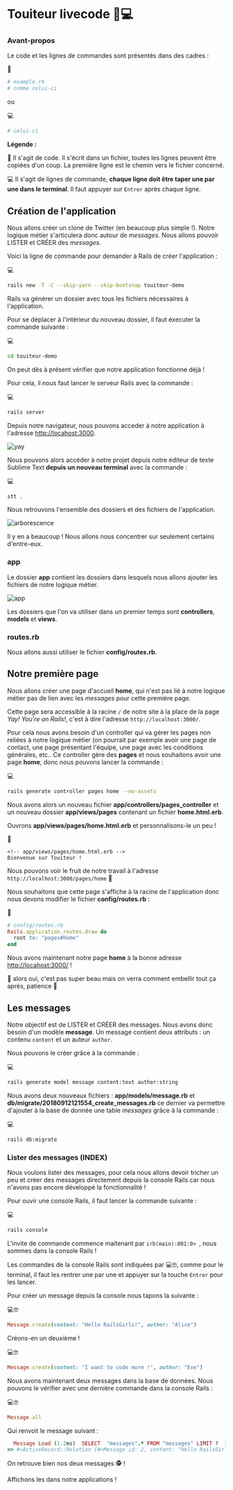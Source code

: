# Touiteur livecode 👩💻

### Avant-propos
Le code et les lignes de commandes sont présentés dans des cadres :

📄
```ruby
# example.rb
# comme celui-ci
```

ou

💻
```sh
# celui-ci
```

**Légende :**

📄 Il s'agit de code. Il s'écrit dans un fichier, toutes les lignes peuvent être copiées d'un coup. La première ligne est le chemin vers le fichier concerné.

💻 Il s'agit de lignes de commande, **chaque ligne doit être taper une par une dans le terminal**. Il faut appuyer sur `Entrer` après chaque ligne.



## Création de l'application

Nous allons créer un clone de Twitter (en beaucoup plus simple !). Notre logique métier s'articulera donc autour de _messages_. Nous allons pouvoir LISTER et CRÉER des _messages._

Voici la ligne de commande pour demander à Rails de créer l'application :

💻

```sh
rails new -T -C --skip-yarn --skip-bootsnap touiteur-demo
```

Rails va générer un dossier avec tous les fichiers nécessaires à l'application.

Pour se déplacer à l'intérieur du nouveau dossier, il faut éxecuter la commande suivante :

💻

```sh
cd touiteur-demo
```

On peut dès à présent vérifier que notre application fonctionne déjà !

Pour cela, il nous faut lancer le serveur Rails avec la commande :

💻

```sh
rails server
```

Depuis notre navigateur, nous pouvons acceder à notre application à l'adresse [http://locahost:3000](http://localhost:3000).

![yay](images/yay.png)





Nous pouvons alors accéder à notre projet depuis notre éditeur de texte Sublime Text **depuis un nouveau terminal** avec la commande :

💻

```sh
stt .
```

Nous retrouvons l'ensemble des dossiers et des fichiers de l'application.

![arborescence](images/tree.png)

Il y en a beaucoup ! Nous allons nous concentrer sur seulement certains d'entre-eux.

### app

Le dossier **app** contient les dossiers dans lesquels nous allons ajouter les fichiers de notre logique métier.

![app](images/app.png)

Les dossiers que l'on va utiliser dans un premier temps sont **controllers**, **models** et **views**.

### routes.rb

Nous allons aussi utiliser le fichier **config/routes.rb**.

## Notre première page

Nous allons créer une page d'accueil **home**, qui n'est pas lié à notre logique métier pas de lien avec les _messages_ pour cette première page.

Cette page sera accessible à la racine `/` de notre site à la place de la page _Yay! You’re on Rails!_, c'est à dire l'adresse `http://localhost:3000/`.

Pour cela nous avons besoin d'un controller qui va gérer les pages non reliées à notre logique métier (on pourrait par exemple avoir une page de contact, une page présentant l'équipe, une page avec les conditions générales, etc.. Ce controller gère des **pages** et nous souhaitons avoir une page **home**, donc nous pouvons lancer la commande :

💻

```sh
rails generate controller pages home --no-assets
```

Nous avons alors un nouveau fichier **app/controllers/pages_controller** et un nouveau dossier **app/views/pages** contenant un fichier **home.html.erb**.

Ouvrons **app/views/pages/home.html.erb** et personnalisons-le un peu !

📄

```erb
<!-- app/views/pages/home.html.erb -->
Bienvenue sur Touiteur !
```

Nous pouvons voir le fruit de notre travail à l'adresse `http://localhost:3000/pages/home` :tada:

Nous souhaitons que cette page s'affiche à la racine de l'application donc nous devons modifier le fichier **config/routes.rb** :

📄

```ruby
# config/routes.rb
Rails.application.routes.draw do
  root to: "pages#home"
end

```

Nous avons maintenant notre page **home** à la bonne adresse  [http://locahost:3000/](http://localhost:3000/) !

:art: alors oui, c'est pas super beau mais on verra comment embellir tout ça après, patience :pray:

## Les messages

Notre objectif est de LISTER et CRÉER des messages. Nous avons donc besoin d'un modèle **message**. Un message contient deux attributs : un contenu `content` et un auteur `author`.

Nous pouvons le créer grâce à la commande :

💻

```sh
rails generate model message content:text author:string
```

Nous avons deux nouveaux fichiers : **app/models/message.rb** et **db/migrate/20180912121554_create_messages.rb** ce dernier va permettre d'ajouter à la base de donnée une table _messages_ grâce à la commande :

💻

```sh
rails db:migrate
```

### Lister des messages (INDEX)

Nous voulons lister des messages, pour cela nous allons devoir tricher un peu et créer des messages directement depuis la console Rails car nous n'avons pas encore développé la fonctionnalité !

Pour ouvir une console Rails, il faut lancer la commande suivante :

💻

```sh
rails console
```

L'invite de commande commence maitenant par `irb(main):001:0> `, nous sommes dans la console Rails !

Les commandes de la console Rails sont indiquées par 💻🤓, comme pour le terminal, il faut les rentrer une par une et appuyer sur la touche `Entrer` pour les lancer.

Pour créer un message depuis la console nous tapons la suivante :

💻:nerd_face:

```ruby
Message.create(content: "Hello RailsGirls!", author: "Alice")
```

Créons-en un deuxième !

💻🤓

```ruby
Message.create(content: "I want to code more !", author: "Eve")
```

Nous avons maintenant deux messages dans la base de données. Nous pouvons le vérifier avec une dernière commande dans la console Rails :

💻🤓

```ruby
Message.all
```

Qui renvoit le message suivant :

```ruby
  Message Load (1.2ms)  SELECT  "messages".* FROM "messages" LIMIT ?  [["LIMIT", 11]]
=> #<ActiveRecord::Relation [#<Message id: 2, content: "Hello RailsGirls!", author: "Alice", created_at: "2018-09-12 12:29:36", updated_at: "2018-09-12 12:29:36">, #<Message id: 3, content: "I want to code more !", author: "Eve", created_at: "2018-09-12 12:29:41", updated_at: "2018-09-12 12:29:41">]>
```

On retrouve bien nos deux messages 🕵 !

Affichons les dans notre applications !